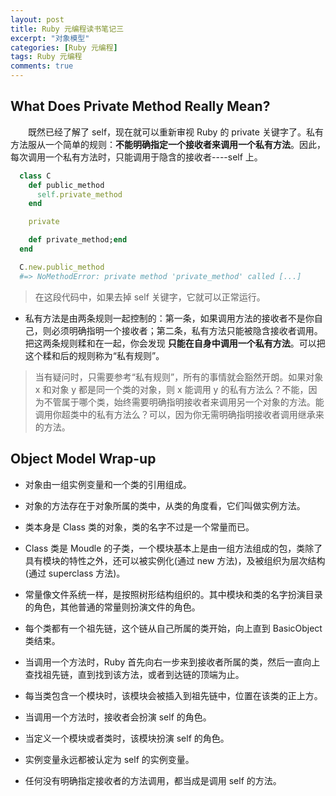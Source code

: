 ```yaml
---
layout: post
title: Ruby 元编程读书笔记三
excerpt: "对象模型"
categories: [Ruby 元编程]
tags: Ruby 元编程
comments: true
---
```


## What Does Private Method Really Mean?

&emsp;&emsp;既然已经了解了 self，现在就可以重新审视 Ruby 的 private 关键字了。私有方法服从一个简单的规则：**不能明确指定一个接收者来调用一个私有方法**。因此，每次调用一个私有方法时，只能调用于隐含的接收者----self 上。

```ruby
  class C
    def public_method
      self.private_method
    end

    private

    def private_method;end
  end

  C.new.public_method
  #=> NoMethodError: private method 'private_method' called [...]
```
>在这段代码中，如果去掉 self 关键字，它就可以正常运行。

* 私有方法是由两条规则一起控制的：第一条，如果调用方法的接收者不是你自己，则必须明确指明一个接收者；第二条，私有方法只能被隐含接收者调用。把这两条规则糅和在一起，你会发现 **只能在自身中调用一个私有方法**。可以把这个糅和后的规则称为“私有规则”。

>当有疑问时，只需要参考“私有规则”，所有的事情就会豁然开朗。如果对象 x 和对象 y 都是同一个类的对象，则 x 能调用 y 的私有方法么？不能，因为不管属于哪个类，始终需要明确指明接收者来调用另一个对象的方法。能调用你超类中的私有方法么？可以，因为你无需明确指明接收者调用继承来的方法。

## Object Model Wrap-up

* 对象由一组实例变量和一个类的引用组成。

* 对象的方法存在于对象所属的类中，从类的角度看，它们叫做实例方法。

* 类本身是 Class 类的对象，类的名字不过是一个常量而已。

* Class 类是 Moudle 的子类，一个模块基本上是由一组方法组成的包，类除了具有模块的特性之外，还可以被实例化(通过 new 方法)，及被组织为层次结构(通过 superclass 方法)。

* 常量像文件系统一样，是按照树形结构组织的。其中模块和类的名字扮演目录的角色，其他普通的常量则扮演文件的角色。

* 每个类都有一个祖先链，这个链从自己所属的类开始，向上直到 BasicObject 类结束。

* 当调用一个方法时，Ruby 首先向右一步来到接收者所属的类，然后一直向上查找祖先链，直到找到该方法，或者到达链的顶端为止。

* 每当类包含一个模块时，该模块会被插入到祖先链中，位置在该类的正上方。

* 当调用一个方法时，接收者会扮演 self 的角色。

* 当定义一个模块或者类时，该模块扮演 self 的角色。

* 实例变量永远都被认定为 self 的实例变量。

* 任何没有明确指定接收者的方法调用，都当成是调用 self 的方法。
